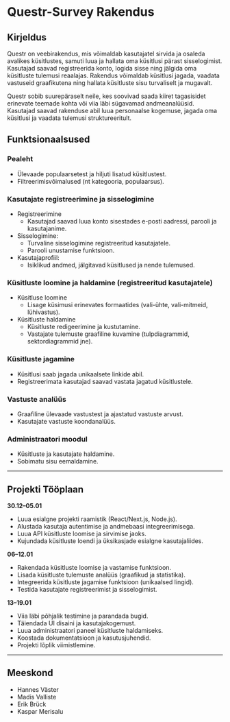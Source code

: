 # Questr-Survey Rakendus

## Kirjeldus
Questr on veebirakendus, mis võimaldab kasutajatel sirvida ja osaleda avalikes küsitlustes, samuti luua ja hallata oma küsitlusi pärast sisselogimist. Kasutajad saavad registreerida konto, logida sisse ning jälgida oma küsitluste tulemusi reaalajas. Rakendus võimaldab küsitlusi jagada, vaadata vastuseid graafikutena ning hallata küsitluste sisu turvaliselt ja mugavalt.

Questr sobib suurepäraselt neile, kes soovivad saada kiiret tagasisidet erinevate teemade kohta või viia läbi sügavamad andmeanalüüsid. Kasutajad saavad rakenduse abil luua personaalse kogemuse, jagada oma küsitlusi ja vaadata tulemusi struktureeritult.

## Funktsionaalsused

### Pealeht
- Ülevaade populaarsetest ja hiljuti lisatud küsitlustest.
- Filtreerimisvõimalused (nt kategooria, populaarsus).

### Kasutajate registreerimine ja sisselogimine
- Registreerimine
  - Kasutajad saavad luua konto sisestades e-posti aadressi, parooli ja kasutajanime.
- Sisselogimine:
  - Turvaline sisselogimine registreeritud kasutajatele.
  - Parooli unustamise funktsioon.
- Kasutajaprofiil:
  - Isiklikud andmed, jälgitavad küsitlused ja nende tulemused.

### Küsitluste loomine ja haldamine (registreeritud kasutajatele)
- Küsitluse loomine
  - Lisage küsimusi erinevates formaatides (vali-ühte, vali-mitmeid, lühivastus).
- Küsitluste haldamine
  - Küsitluste redigeerimine ja kustutamine.
  - Vastajate tulemuste graafiline kuvamine (tulpdiagrammid, sektordiagrammid jne).

### Küsitluste jagamine
- Küsitlusi saab jagada unikaalsete linkide abil.
- Registreerimata kasutajad saavad vastata jagatud küsitlustele.

### Vastuste analüüs
- Graafiline ülevaade vastustest ja ajastatud vastuste arvust.
- Kasutajate vastuste koondanalüüs.

### Administraatori moodul
- Küsitluste ja kasutajate haldamine.
- Sobimatu sisu eemaldamine.

---
## Projekti Tööplaan

**30.12–05.01**

- Luua esialgne projekti raamistik (React/Next.js, Node.js).
- Alustada kasutaja autentimise ja andmebaasi integreerimisega.
- Luua API küsitluste loomise ja sirvimise jaoks.
- Kujundada küsitluste loendi ja üksikasjade esialgne kasutajaliides.

**06–12.01**

- Rakendada küsitluste loomise ja vastamise funktsioon.
- Lisada küsitluste tulemuste analüüs (graafikud ja statistika).
- Integreerida küsitluste jagamise funktsioon (unikaalsed lingid).
- Testida kasutajate registreerimist ja sisselogimist.


**13–19.01**

- Viia läbi põhjalik testimine ja parandada bugid.
- Täiendada UI disaini ja kasutajakogemust.
- Luua administraatori paneel küsitluste haldamiseks.
- Koostada dokumentatsioon ja kasutusjuhendid.
- Projekti lõplik viimistlemine.


---
## Meeskond
- Hannes Väster
- Madis Valliste
- Erik Brück
- Kaspar Merisalu
